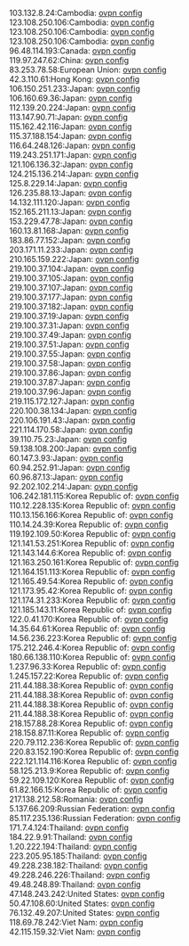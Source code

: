 103.132.8.24:Cambodia: [ovpn config](vpn/103_132_8_24.ovpn)  
123.108.250.106:Cambodia: [ovpn config](vpn/123_108_250_106.ovpn)  
123.108.250.106:Cambodia: [ovpn config](vpn/123_108_250_106.ovpn)  
123.108.250.106:Cambodia: [ovpn config](vpn/123_108_250_106.ovpn)  
96.48.114.193:Canada: [ovpn config](vpn/96_48_114_193.ovpn)  
119.97.247.62:China: [ovpn config](vpn/119_97_247_62.ovpn)  
83.253.78.58:European Union: [ovpn config](vpn/83_253_78_58.ovpn)  
42.3.110.61:Hong Kong: [ovpn config](vpn/42_3_110_61.ovpn)  
106.150.251.233:Japan: [ovpn config](vpn/106_150_251_233.ovpn)  
106.160.69.36:Japan: [ovpn config](vpn/106_160_69_36.ovpn)  
112.139.20.224:Japan: [ovpn config](vpn/112_139_20_224.ovpn)  
113.147.90.71:Japan: [ovpn config](vpn/113_147_90_71.ovpn)  
115.162.42.116:Japan: [ovpn config](vpn/115_162_42_116.ovpn)  
115.37.188.154:Japan: [ovpn config](vpn/115_37_188_154.ovpn)  
116.64.248.126:Japan: [ovpn config](vpn/116_64_248_126.ovpn)  
119.243.251.171:Japan: [ovpn config](vpn/119_243_251_171.ovpn)  
121.106.136.32:Japan: [ovpn config](vpn/121_106_136_32.ovpn)  
124.215.136.214:Japan: [ovpn config](vpn/124_215_136_214.ovpn)  
125.8.229.14:Japan: [ovpn config](vpn/125_8_229_14.ovpn)  
126.235.88.13:Japan: [ovpn config](vpn/126_235_88_13.ovpn)  
14.132.111.120:Japan: [ovpn config](vpn/14_132_111_120.ovpn)  
152.165.211.13:Japan: [ovpn config](vpn/152_165_211_13.ovpn)  
153.229.47.78:Japan: [ovpn config](vpn/153_229_47_78.ovpn)  
160.13.81.168:Japan: [ovpn config](vpn/160_13_81_168.ovpn)  
183.86.77.152:Japan: [ovpn config](vpn/183_86_77_152.ovpn)  
203.171.11.233:Japan: [ovpn config](vpn/203_171_11_233.ovpn)  
210.165.159.222:Japan: [ovpn config](vpn/210_165_159_222.ovpn)  
219.100.37.104:Japan: [ovpn config](vpn/219_100_37_104.ovpn)  
219.100.37.105:Japan: [ovpn config](vpn/219_100_37_105.ovpn)  
219.100.37.107:Japan: [ovpn config](vpn/219_100_37_107.ovpn)  
219.100.37.177:Japan: [ovpn config](vpn/219_100_37_177.ovpn)  
219.100.37.182:Japan: [ovpn config](vpn/219_100_37_182.ovpn)  
219.100.37.19:Japan: [ovpn config](vpn/219_100_37_19.ovpn)  
219.100.37.31:Japan: [ovpn config](vpn/219_100_37_31.ovpn)  
219.100.37.49:Japan: [ovpn config](vpn/219_100_37_49.ovpn)  
219.100.37.51:Japan: [ovpn config](vpn/219_100_37_51.ovpn)  
219.100.37.55:Japan: [ovpn config](vpn/219_100_37_55.ovpn)  
219.100.37.58:Japan: [ovpn config](vpn/219_100_37_58.ovpn)  
219.100.37.86:Japan: [ovpn config](vpn/219_100_37_86.ovpn)  
219.100.37.87:Japan: [ovpn config](vpn/219_100_37_87.ovpn)  
219.100.37.96:Japan: [ovpn config](vpn/219_100_37_96.ovpn)  
219.115.172.127:Japan: [ovpn config](vpn/219_115_172_127.ovpn)  
220.100.38.134:Japan: [ovpn config](vpn/220_100_38_134.ovpn)  
220.106.191.43:Japan: [ovpn config](vpn/220_106_191_43.ovpn)  
221.114.170.58:Japan: [ovpn config](vpn/221_114_170_58.ovpn)  
39.110.75.23:Japan: [ovpn config](vpn/39_110_75_23.ovpn)  
59.138.108.200:Japan: [ovpn config](vpn/59_138_108_200.ovpn)  
60.147.3.93:Japan: [ovpn config](vpn/60_147_3_93.ovpn)  
60.94.252.91:Japan: [ovpn config](vpn/60_94_252_91.ovpn)  
60.96.87.13:Japan: [ovpn config](vpn/60_96_87_13.ovpn)  
92.202.102.214:Japan: [ovpn config](vpn/92_202_102_214.ovpn)  
106.242.181.115:Korea Republic of: [ovpn config](vpn/106_242_181_115.ovpn)  
110.12.228.135:Korea Republic of: [ovpn config](vpn/110_12_228_135.ovpn)  
110.13.156.166:Korea Republic of: [ovpn config](vpn/110_13_156_166.ovpn)  
110.14.24.39:Korea Republic of: [ovpn config](vpn/110_14_24_39.ovpn)  
119.192.109.50:Korea Republic of: [ovpn config](vpn/119_192_109_50.ovpn)  
121.141.53.251:Korea Republic of: [ovpn config](vpn/121_141_53_251.ovpn)  
121.143.144.6:Korea Republic of: [ovpn config](vpn/121_143_144_6.ovpn)  
121.163.250.161:Korea Republic of: [ovpn config](vpn/121_163_250_161.ovpn)  
121.164.151.113:Korea Republic of: [ovpn config](vpn/121_164_151_113.ovpn)  
121.165.49.54:Korea Republic of: [ovpn config](vpn/121_165_49_54.ovpn)  
121.173.95.42:Korea Republic of: [ovpn config](vpn/121_173_95_42.ovpn)  
121.174.31.233:Korea Republic of: [ovpn config](vpn/121_174_31_233.ovpn)  
121.185.143.11:Korea Republic of: [ovpn config](vpn/121_185_143_11.ovpn)  
122.0.41.170:Korea Republic of: [ovpn config](vpn/122_0_41_170.ovpn)  
14.35.64.61:Korea Republic of: [ovpn config](vpn/14_35_64_61.ovpn)  
14.56.236.223:Korea Republic of: [ovpn config](vpn/14_56_236_223.ovpn)  
175.212.246.4:Korea Republic of: [ovpn config](vpn/175_212_246_4.ovpn)  
180.66.138.110:Korea Republic of: [ovpn config](vpn/180_66_138_110.ovpn)  
1.237.96.33:Korea Republic of: [ovpn config](vpn/1_237_96_33.ovpn)  
1.245.157.22:Korea Republic of: [ovpn config](vpn/1_245_157_22.ovpn)  
211.44.188.38:Korea Republic of: [ovpn config](vpn/211_44_188_38.ovpn)  
211.44.188.38:Korea Republic of: [ovpn config](vpn/211_44_188_38.ovpn)  
211.44.188.38:Korea Republic of: [ovpn config](vpn/211_44_188_38.ovpn)  
211.44.188.38:Korea Republic of: [ovpn config](vpn/211_44_188_38.ovpn)  
218.157.88.28:Korea Republic of: [ovpn config](vpn/218_157_88_28.ovpn)  
218.158.87.11:Korea Republic of: [ovpn config](vpn/218_158_87_11.ovpn)  
220.79.112.236:Korea Republic of: [ovpn config](vpn/220_79_112_236.ovpn)  
220.83.152.190:Korea Republic of: [ovpn config](vpn/220_83_152_190.ovpn)  
222.121.114.116:Korea Republic of: [ovpn config](vpn/222_121_114_116.ovpn)  
58.125.213.9:Korea Republic of: [ovpn config](vpn/58_125_213_9.ovpn)  
59.22.109.120:Korea Republic of: [ovpn config](vpn/59_22_109_120.ovpn)  
61.82.166.15:Korea Republic of: [ovpn config](vpn/61_82_166_15.ovpn)  
217.138.212.58:Romania: [ovpn config](vpn/217_138_212_58.ovpn)  
5.137.66.209:Russian Federation: [ovpn config](vpn/5_137_66_209.ovpn)  
85.117.235.136:Russian Federation: [ovpn config](vpn/85_117_235_136.ovpn)  
171.7.4.124:Thailand: [ovpn config](vpn/171_7_4_124.ovpn)  
184.22.9.91:Thailand: [ovpn config](vpn/184_22_9_91.ovpn)  
1.20.222.194:Thailand: [ovpn config](vpn/1_20_222_194.ovpn)  
223.205.95.185:Thailand: [ovpn config](vpn/223_205_95_185.ovpn)  
49.228.238.182:Thailand: [ovpn config](vpn/49_228_238_182.ovpn)  
49.228.246.226:Thailand: [ovpn config](vpn/49_228_246_226.ovpn)  
49.48.248.89:Thailand: [ovpn config](vpn/49_48_248_89.ovpn)  
47.148.243.242:United States: [ovpn config](vpn/47_148_243_242.ovpn)  
50.47.108.60:United States: [ovpn config](vpn/50_47_108_60.ovpn)  
76.132.49.207:United States: [ovpn config](vpn/76_132_49_207.ovpn)  
118.69.78.242:Viet Nam: [ovpn config](vpn/118_69_78_242.ovpn)  
42.115.159.32:Viet Nam: [ovpn config](vpn/42_115_159_32.ovpn)  
